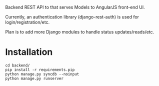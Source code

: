 Backend REST API to that serves Models to AngularJS front-end UI. 

Currently, an authentication library (django-rest-auth) is used for login/registration/etc. 

Plan is to add more Django modules to handle status updates/reads/etc.

# Installation
```
cd backend/ 
pip install -r requirements.pip  
python manage.py syncdb --noinput  
python manage.py runserver  
```


